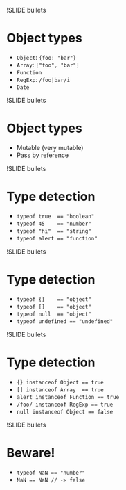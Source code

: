 !SLIDE bullets
# Object types

* `Object`: `{foo: "bar"}`
* `Array`: `["foo", "bar"]`
* `Function`
* `RegExp`: `/foo|bar/i`
* `Date`


!SLIDE bullets
# Object types

* Mutable (very mutable)
* Pass by reference


!SLIDE bullets
# Type detection

* `typeof true  == "boolean"`
* `typeof 45    == "number"`
* `typeof "hi"  == "string"`
* `typeof alert == "function"`


!SLIDE bullets
# Type detection
* `typeof {}    == "object"`
* `typeof []    == "object"`
* `typeof null  == "object"`
* `typeof undefined == "undefined"`


!SLIDE bullets
# Type detection

* `{} instanceof Object == true`
* `[] instanceof Array  == true`
* `alert instanceof Function == true`
* `/foo/ instanceof RegExp == true`
* `null instanceof Object == false`


!SLIDE bullets
# Beware!

* `typeof NaN == "number"`
* `NaN == NaN // -> false`

